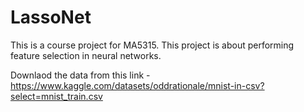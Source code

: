 # LassoNet
This is a course project for MA5315.
This project is about performing feature selection in neural networks.

Downlaod the data from this link - https://www.kaggle.com/datasets/oddrationale/mnist-in-csv?select=mnist_train.csv 
